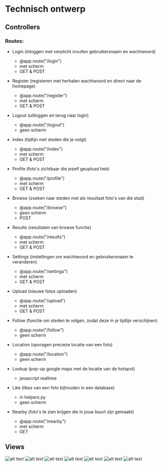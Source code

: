 # Technisch ontwerp

## Controllers
### Routes:
- Login (inloggen met verplicht invullen gebruikersnaam en wachtwoord)
    - @app.route("/login")
    - met scherm
    - GET & POST

- Register (registeren met herhalen wachtwoord en direct naar de homepage)
    - @app.route("/register")
    - met scherm
    - GET & POST

- Logout (uitloggen en terug naar login)
    - @app.route("/logout")
    - geen scherm

- Index (tijdlijn met steden die je volgt)
    - @app.route("/index")
    - met scherm
    - GET & POST

- Profile (foto's zichtbaar die jezelf geupload heb)
    - @app.route("/profile")
    - met scherm
    - GET & POST

- Browse (zoeken naar steden met als resultaat foto's van die stad)
    - @app.route("/browse")
    - geen scherm
    - POST

- Results (resultaten van browse functie)
    - @app.route("/results")
    - met scherm
    - GET & POST

- Settings (instellingen om wachtwoord en gebruikersnaam te veranderen)
    - @app.route("/settings")
    - met scherm
    - GET & POST

- Upload (nieuwe fotos uploaden)
    - @app.route("/upload")
    - met scherm
    - GET & POST

- Follow (functie om steden te volgen, zodat deze in je tijdlijn verschijnen)
    - @app.route("/follow")
    - geen scherm

- Location (opvragen precieze locatie van een foto)
    - @app.route("/location")
    - geen scherm

- Lookup (pop-up google maps met de locatie van de hotspot)
    - javascript realtime

- Like (likes van een foto bijhouden in een database)
    - in helpers.py
    - geen scherm

- Nearby (foto's te zien krijgen die in jouw buurt zijn gemaakt)
    - @app.route("/nearby")
    - met scherm
    - GET

## Views

![alt text](schetsen/register.jpeg "Register")
![alt text](schetsen/login.jpeg "Login")
![alt text](schetsen/index.jpeg "Index")
![alt text](schetsen/profile.jpeg "Profile")
![alt text](schetsen/hotspot.jpeg "Hotspots")
![alt text](schetsen//maps.jpeg "Map")
![alt text](schetsen/settings.jpeg "Settings")